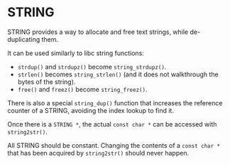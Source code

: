 <!--
title: "String"
custom_edit_url: https://github.com/netdata/netdata/edit/master/libnetdata/string/README.md
sidebar_label: "String"
learn_status: "Published"
learn_topic_type: "Tasks"
learn_rel_path: "Developers/libnetdata libraries"
-->

# STRING

STRING provides a way to allocate and free text strings, while de-duplicating them.

It can be used similarly to libc string functions:

 - `strdup()` and `strdupz()` become `string_strdupz()`.
 - `strlen()` becomes `string_strlen()` (and it does not walkthrough the bytes of the string).
 - `free()` and `freez()` become `string_freez()`.

There is also a special `string_dup()` function that increases the reference counter of a STRING, avoiding the
index lookup to find it.

Once there is a `STRING *`, the actual `const char *` can be accessed with `string2str()`.

All STRING should be constant. Changing the contents of a `const char *` that has been acquired by `string2str()` should never happen. 
